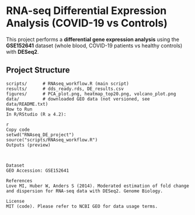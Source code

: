 # RNA-seq Differential Expression Analysis (COVID-19 vs Controls)

This project performs a **differential gene expression analysis** using the **GSE152641** dataset (whole blood, COVID-19 patients vs healthy controls) with **DESeq2**.

## Project Structure
```text
scripts/      # RNAseq_workflow.R (main script)
results/      # dds_ready.rds, DE_results.csv
figures/      # PCA_plot.png, heatmap_top20.png, volcano_plot.png
data/         # downloaded GEO data (not versioned, see data/README.txt)
How to Run
In R/RStudio (R ≥ 4.2):

r
Copy code
setwd("RNAseq_DE_project")
source("scripts/RNAseq_workflow.R")
Outputs (preview)



Dataset
GEO Accession: GSE152641

References
Love MI, Huber W, Anders S (2014). Moderated estimation of fold change and dispersion for RNA-seq data with DESeq2. Genome Biology.

License
MIT (code). Please refer to NCBI GEO for data usage terms.
